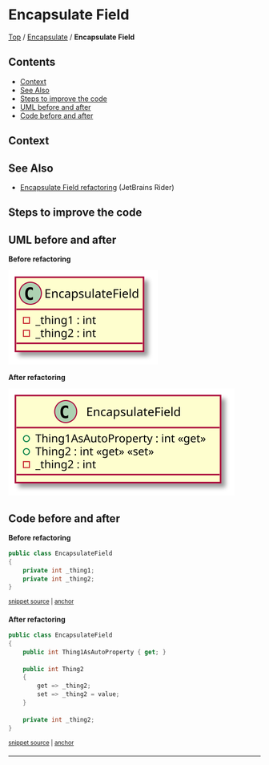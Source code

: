 <!--
GENERATED FILE - DO NOT EDIT
This file was generated by [MarkdownSnippets](https://github.com/SimonCropp/MarkdownSnippets).
Source File: /docs/Encapsulate/mdsource/EncapsulateField.source.md
To change this file edit the source file and then execute ./run_markdown_templates.sh.
-->

# Encapsulate Field

[Top](../) / [Encapsulate](.) / **Encapsulate Field**

<!-- toc -->
## Contents

  * [Context](#context)
  * [See Also](#see-also)
  * [Steps to improve the code <!-- endInclude -->](#steps-to-improve-the-code----endinclude---)
  * [UML before and after](#uml-before-and-after)
  * [Code before and after](#code-before-and-after)<!-- endToc -->

 <!-- include: EncapsulateField.description. path: /RefactoringSamples/Before/Encapsulate/EncapsulateField.description.include.md -->
## Context

## See Also

* [Encapsulate Field refactoring](https://www.jetbrains.com/help/rider/Refactorings__Encapsulate_Field.html) (JetBrains Rider)

## Steps to improve the code <!-- endInclude -->

## UML before and after

**Before refactoring**

![EncapsulateField - Before](../../uml/Before/Encapsulate/EncapsulateField.svg?raw=true)

**After refactoring**

![EncapsulateField - After](../../uml/After/Encapsulate/EncapsulateField.svg?raw=true)

## Code before and after

**Before refactoring**

<!-- snippet: EncapsulateField-Before -->
<a id='snippet-encapsulatefield-before'></a>
```cs
public class EncapsulateField
{
    private int _thing1;
    private int _thing2;
}
```
<sup><a href='/RefactoringSamples/Before/Encapsulate/EncapsulateField.cs#L3-L9' title='Snippet source file'>snippet source</a> | <a href='#snippet-encapsulatefield-before' title='Start of snippet'>anchor</a></sup>
<!-- endSnippet -->

**After refactoring**

<!-- snippet: EncapsulateField-After -->
<a id='snippet-encapsulatefield-after'></a>
```cs
public class EncapsulateField
{
    public int Thing1AsAutoProperty { get; }

    public int Thing2
    {
        get => _thing2;
        set => _thing2 = value;
    }

    private int _thing2;
}
```
<sup><a href='/RefactoringSamples/After/Encapsulate/EncapsulateField.cs#L3-L16' title='Snippet source file'>snippet source</a> | <a href='#snippet-encapsulatefield-after' title='Start of snippet'>anchor</a></sup>
<!-- endSnippet -->

-----

